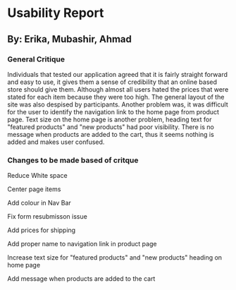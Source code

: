 <h1>Usability Report</h1>
<h2>By: Erika, Mubashir, Ahmad</h2>

<h3>General Critique</h3>
<p>Individuals that tested our application agreed that it is fairly straight forward and easy to use, it gives them a sense of credibility that an online based store should give them. Although almost all users hated the prices that were stated for each item because they were too high. The general layout of the site was also despised by participants. Another problem was, it was difficult for the user to identify the navigation link to the home page from product page. Text size on the home page is another problem, heading text for "featured products" and "new products" had poor visibility. There is no message when products are added to the cart, thus it seems nothing is added and makes user confused.


<h3>Changes to be made based of critque</h3>
<p>Reduce White space</p>
<p>Center page items</p>
<p>Add colour in Nav Bar</p>
<p>Fix form resubmisson issue</p>
<p>Add prices for shipping</p>
<p>Add proper name to navigation link in product page</p>
<p>Increase text size for "featured products" and "new products" heading on home page</p>
<p>Add message when products are added to the cart</p>
